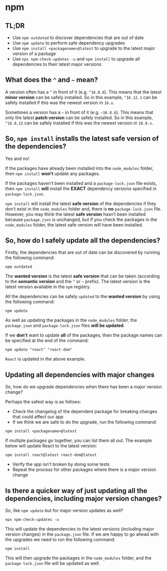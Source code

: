 # npm

## TL;DR
- Use `npm outdated` to discover dependencies that are out of date
- Use `npm update` to perform safe dependency upgrades
- Use `npm install <packagename>@latest` to upgrade to the latest major version of a package
- Use `npx npm-check-updates -u` and `npm install` to upgrade all dependencies to their latest major versions

## What does the `^` and `~` mean?

A version often has a `^` in front of it (e.g. `^16.8.6`). This means that the latest **minor version** can be safely installed. So in this example, `^16.12.1` can be safely installed if this was the newest version in `16.x`.

Sometimes a version has a `~` in front of it (e.g. `~16.8.6`). This means that only the latest **patch version** can be safely installed. So in this example, `^16.8.12` can be safely installed if this was the newest version in `16.8.x`.

## So, `npm install` installs the latest safe version of the dependencies?

Yes and no!

If the packages have already been installed into the `node_modules` folder, then `npm install` **won’t** update any packages.

If the packages haven’t been installed and a `package-lock.json` file exists, then `npm install` **will** install the **EXACT** dependency versions specified in `package-lock.json`.

`npm install` will install the latest **safe version** of the dependencies if they don’t exist in the `node_modules` folder and, there is **no** `package-lock.json` file. However, you may think the latest **safe version** hasn’t been installed because `package.json` is unchanged, but if you check the packages in the `node_modules` folder, the latest safe version will have been installed.

## So, how do I safely update all the dependencies?

Firstly, the dependencies that are out of date can be discovered by running the following command:

```
npm outdated
```

The **wanted version** is the latest **safe version** that can be taken (according to the **semantic version** and the `^` or `~` prefix). The latest version is the latest version available in the `npm` registry.

All the dependencies can be safely `updated` to the **wanted version** by using the following command:

```
npm update
```

As well as updating the packages in the `node_modules` folder, the `package.json` and `package-lock.json` files **will be updated**.

If we **don’t** want to update **all** of the packages, then the package names can be specified at the end of the command:

```
npm update "react" "react-dom"
```

`React` is updated in the above example.

## Updating all dependencies with major changes

So, how do we upgrade dependencies when there has been a major version change?

Perhaps the safest way is as follows:

-   Check the changelog of the dependent package for breaking changes that could affect our app
-   If we think we are safe to do the upgrade, run the following command:

```
npm install <packagename>@latest
```

If multiple packages go together, you can list them all out. The example below will update React to the latest version:

```
npm install react@latest react-dom@latest
```

-   Verify the app isn’t broken by doing some tests
-   Repeat the process for other packages where there is a major version change

## Is there a quicker way of just updating all the dependencies, including major version changes?

So, like `npm update` but for major version updates as well?

```
npx npm-check-updates -u
```

This will update the dependencies to the latest versions (including major version changes) in the `package.json` file. If we are happy to go ahead with the upgrades we need to run the following command:

```
npm install
```

This will then upgrade the packages in the `node_modules` folder, and the `package-lock.json` file will be updated as well.